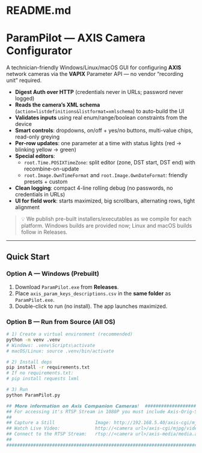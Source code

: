 # README.md

# ParamPilot — AXIS Camera Configurator

A technician-friendly Windows/Linux/macOS GUI for configuring **AXIS** network cameras via the **VAPIX** Parameter API — no vendor “recording unit” required.

- **Digest Auth over HTTP** (credentials never in URLs; password never logged)
- **Reads the camera’s XML schema** (`action=listdefinitions&listformat=xmlschema`) to auto-build the UI
- **Validates inputs** using real enum/range/boolean constraints from the device
- **Smart controls**: dropdowns, on/off + yes/no buttons, multi-value chips, read-only greying
- **Per-row updates**: one parameter at a time with status lights (red → blinking yellow → green)
- **Special editors**:
  - `root.Time.POSIXTimeZone`: split editor (zone, DST start, DST end) with recombine-on-update
  - `root.Image.OwnTimeFormat` and `root.Image.OwnDateFormat`: friendly presets + custom
- **Clean logging**: compact 4-line rolling debug (no passwords, no credentials in URLs)
- **UI for field work**: starts maximized, big scrollbars, alternating rows, tight alignment

> 💡 We publish pre-built installers/executables as we compile for each platform. Windows builds are provided now; Linux and macOS builds follow in Releases.

---

## Quick Start

### Option A — Windows (Prebuilt)
1. Download `ParamPilot.exe` from **Releases**.
2. Place `axis_param_keys_descriptions.csv` in the **same folder** as `ParamPilot.exe`.
3. Double-click to run (no install). The app launches maximized.

### Option B — Run from Source (All OS)
```bash
# 1) Create a virtual environment (recommended)
python -m venv .venv
# Windows: .venv\Scripts\activate
# macOS/Linux: source .venv/bin/activate

# 2) Install deps
pip install -r requirements.txt
# If no requirements.txt:
# pip install requests lxml

# 3) Run
python ParamPilot.py

## 𝗠𝗼𝗿𝗲 𝗶𝗻𝗳𝗼𝗿𝗺𝗮𝘁𝗶𝗼𝗻 𝗼𝗻 𝗔𝘅𝗶𝘀 𝗖𝗼𝗺𝗽𝗮𝗻𝗶𝗼𝗻 𝗖𝗮𝗺𝗲𝗿𝗮𝘀!  #################################################################
## For accessing it's RTSP Stream in 1080P you must include Axis-Orig-Sw=true to the end of the url.            #
##                                                                                                              #
## Capture a Still               Image: http://192.168.5.40/axis-cgi/mjpg/video.cgi?Axis-Orig-Sw=true           #
## Watch Live Video:             http://<camera url>/axis-cgi/mjpg/video.cgi?Axis-Orig-Sw=true                  #
## Connect to the RTSP Stream:   rtsp://<camera url>/axis-media/media.amp?Axis-Orig-Sw=true                     #
##                                                                                                              #
#################################################################################################################
